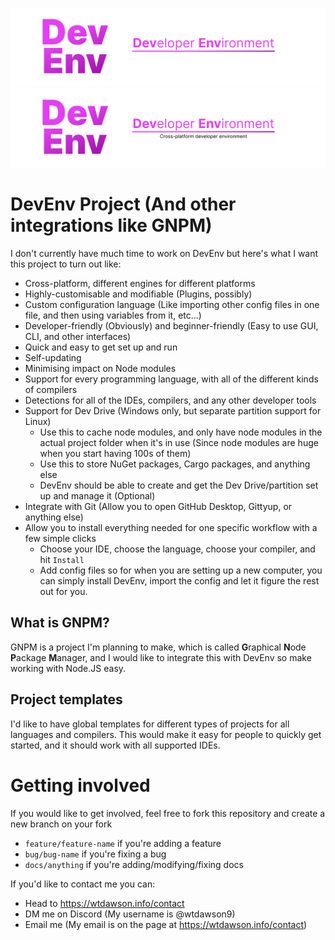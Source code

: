 ![Github Banner](images/banner_dark.png#gh-dark-mode-only)
![Github Banner](images/banner_light.png#gh-light-mode-only)

# DevEnv Project (And other integrations like GNPM)
I don't currently have much time to work on DevEnv but here's what I want this project to turn out like:

- Cross-platform, different engines for different platforms
- Highly-customisable and modifiable (Plugins, possibly)
- Custom configuration language (Like importing other config files in one file, and then using variables from it, etc...)
- Developer-friendly (Obviously) and beginner-friendly (Easy to use GUI, CLI, and other interfaces)
- Quick and easy to get set up and run
- Self-updating
- Minimising impact on Node modules
- Support for every programming language, with all of the different kinds of compilers
- Detections for all of the IDEs, compilers, and any other developer tools
- Support for Dev Drive (Windows only, but separate partition support for Linux)
  - Use this to cache node modules, and only have node modules in the actual project folder when it's in use (Since node modules are huge when you start having 100s of them)
  - Use this to store NuGet packages, Cargo packages, and anything else
  - DevEnv should be able to create and get the Dev Drive/partition set up and manage it (Optional)
- Integrate with Git (Allow you to open GitHub Desktop, Gittyup, or anything else)
- Allow you to install everything needed for one specific workflow with a few simple clicks
  - Choose your IDE, choose the language, choose your compiler, and hit `Install`
  - Add config files so for when you are setting up a new computer, you can simply install DevEnv, import the config and let it figure the rest out for you.

## What is GNPM?
GNPM is a project I'm planning to make, which is called **G**raphical **N**ode **P**ackage **M**anager, and I would like to integrate this with DevEnv so make working with Node.JS easy.

## Project templates
I'd like to have global templates for different types of projects for all languages and compilers.
This would make it easy for people to quickly get started, and it should work with all supported IDEs.

# Getting involved
If you would like to get involved, feel free to fork this repository and create a new branch on your fork
- `feature/feature-name` if you're adding a feature
- `bug/bug-name` if you're fixing a bug
- `docs/anything` if you're adding/modifying/fixing docs

If you'd like to contact me you can:
- Head to https://wtdawson.info/contact
- DM me on Discord (My username is @wtdawson9)
- Email me (My email is on the page at https://wtdawson.info/contact)